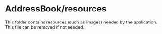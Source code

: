 # AddressBook/resources

This folder contains resources (such as images) needed by the application. This file can
be removed if not needed.
